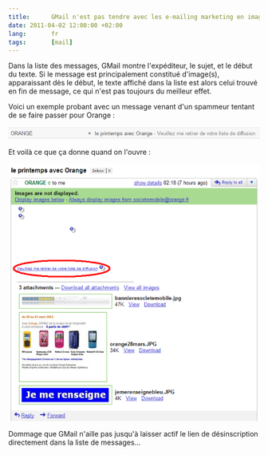 ```yaml
---
title:      GMail n'est pas tendre avec les e-mailing marketing en images
date: 2011-04-02 12:00:00 +02:00
lang:       fr
tags:       [mail]
---
```


Dans la liste des messages, GMail montre l'expéditeur, le sujet, et le début du texte. Si le message est principalement constitué d'image(s), apparaissant dès le début, le texte affiché dans la liste est alors celui trouvé en fin de message, ce qui n'est pas toujours du meilleur effet.

Voici un exemple probant avec un message venant d'un spammeur tentant de se faire passer pour Orange :

![](orange-mailing-fail.png)

Et voilà ce que ça donne quand on l'ouvre :

![](orange-mailing-fail-2.png)

Dommage que GMail n'aille pas jusqu'à laisser actif le lien de désinscription directement dans la liste de messages…
